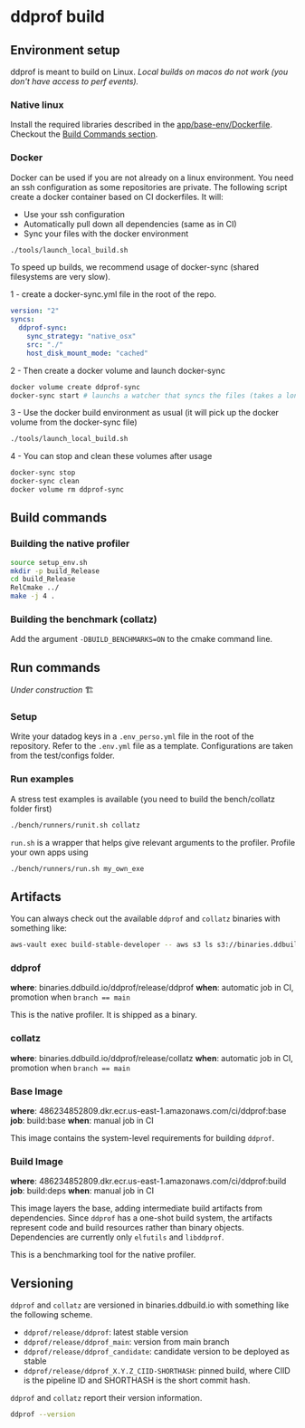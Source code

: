 # ddprof build

## Environment setup

ddprof is meant to build on Linux.
*Local builds on macos do not work (you don't have access to perf events).*

### Native linux

Install the required libraries described in the [app/base-env/Dockerfile](app/base-env/Dockerfile).
Checkout the [Build Commands section](#build-commands).

### Docker

Docker can be used if you are not already on a linux environment. You need an ssh configuration as some repositories are private.
The following script create a docker container based on CI dockerfiles. It will:

- Use your ssh configuration
- Automatically pull down all dependencies (same as in CI)
- Sync your files with the docker environment

```bash
./tools/launch_local_build.sh
```

To speed up builds, we recommend usage of docker-sync (shared filesystems are very slow).

1 - create a docker-sync.yml file in the root of the repo.

```yml
version: "2"
syncs:
  ddprof-sync:
    sync_strategy: "native_osx"
    src: "./"
    host_disk_mount_mode: "cached"
```

2 - Then create a docker volume and launch docker-sync

```bash
docker volume create ddprof-sync
docker-sync start # launchs a watcher that syncs the files (takes a long time on first run)
```

3 - Use the docker build environment as usual (it will pick up the docker volume from the docker-sync file)

```bash
./tools/launch_local_build.sh
```

4 - You can stop and clean these volumes after usage

```bash
docker-sync stop
docker-sync clean
docker volume rm ddprof-sync
```

## Build commands

### Building the native profiler

```bash
source setup_env.sh
mkdir -p build_Release
cd build_Release
RelCmake ../
make -j 4 .
```

### Building the benchmark (collatz)

Add the argument `-DBUILD_BENCHMARKS=ON` to the cmake command line.

## Run commands

*Under construction* :building_construction:

### Setup

Write your datadog keys in a `.env_perso.yml` file in the root of the repository. Refer to the `.env.yml` file as a template.
Configurations are taken from the test/configs folder.

### Run examples

A stress test examples is available (you need to build the bench/collatz folder first)

```bash
./bench/runners/runit.sh collatz 
```

`run.sh` is a wrapper that helps give relevant arguments to the profiler.
Profile your own apps using

```bash
./bench/runners/run.sh my_own_exe 
```

## Artifacts

You can always check out the available `ddprof` and `collatz` binaries with something like:

```bash
aws-vault exec build-stable-developer -- aws s3 ls s3://binaries.ddbuild.io/ddprof/release/
```

### ddprof

**where**: binaries.ddbuild.io/ddprof/release/ddprof
**when**: automatic job in CI, promotion when `branch == main`

This is the native profiler.  It is shipped as a binary.

### collatz

**where**: binaries.ddbuild.io/ddprof/release/collatz
**when**: automatic job in CI, promotion when `branch == main`

### Base Image

**where**: 486234852809.dkr.ecr.us-east-1.amazonaws.com/ci/ddprof:base
**job**: build:base
**when**: manual job in CI

This image contains the system-level requirements for building `ddprof`.

### Build Image

**where**: 486234852809.dkr.ecr.us-east-1.amazonaws.com/ci/ddprof:build
**job**: build:deps
**when**: manual job in CI

This image layers the base, adding intermediate build artifacts from dependencies.  Since `ddprof` has a one-shot build system, the artifacts represent code and build resources rather than binary objects.  Dependencies are currently only `elfutils` and `libddprof`.

This is a benchmarking tool for the native profiler.

## Versioning

`ddprof` and `collatz` are versioned in binaries.ddbuild.io with something like the following scheme.

- `ddprof/release/ddprof`: latest stable version
- `ddprof/release/ddprof_main`: version from main branch
- `ddprof/release/ddprof_candidate`: candidate version to be deployed as stable
- `ddprof/release/ddprof_X.Y.Z_CIID-SHORTHASH`: pinned build, where CIID is the pipeline ID and SHORTHASH is the short commit hash.

`ddprof` and `collatz` report their version information.

```bash
ddprof --version
```
